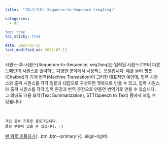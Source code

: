 ```yaml
---
title:  "[DL][기초] Sequence-to-Sequence (seq2seq)" 

categories:
  - dl

toc: true
toc_sticky: true

date: 2023-07-13
last_modified_at: 2023-07-13
---
```


시퀀스-투-시퀀스(Sequence-to-Sequence, seq2seq)는 입력된 시퀀스로부터 다른 도메인의 시퀀스를 출력하는 다양한 분야에서 사용되는 모델입니다. 예를 들어 챗봇(Chatbot)과 기계 번역(Machine Translation)이 그러한 대표적인 예인데, 입력 시퀀스와 출력 시퀀스를 각각 질문과 대답으로 구성하면 챗봇으로 만들 수 있고, 입력 시퀀스와 출력 시퀀스를 각각 입력 문장과 번역 문장으로 만들면 번역기로 만들 수 있습니다. 그 외에도 내용 요약(Text Summarization), STT(Speech to Text) 등에서 쓰일 수 있습니다.

<br>

    개인 공부 기록용 블로그입니다.
    틀린 부분이 있을 수 있습니다. :)

[맨 위로 이동하기](#){: .btn .btn--primary }{: .align-right}